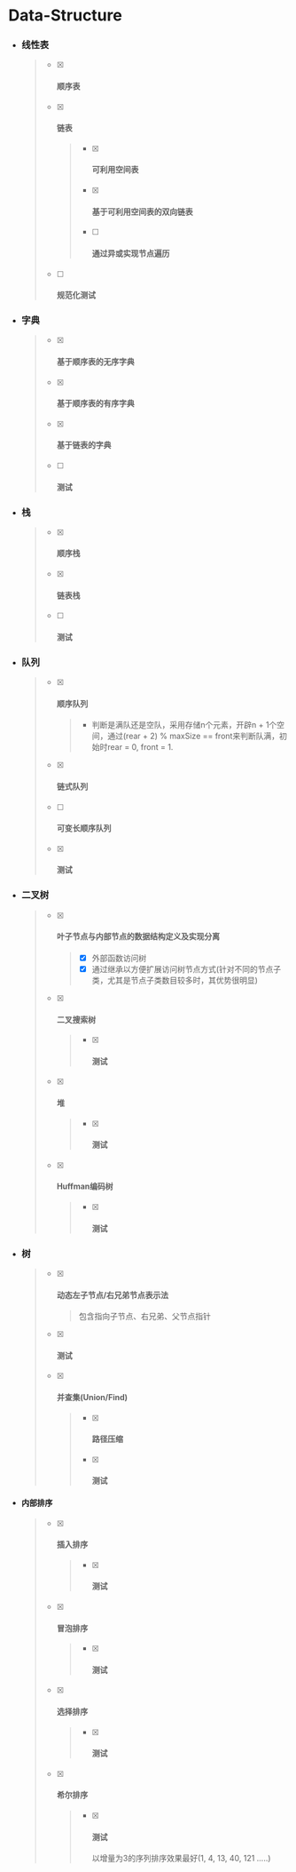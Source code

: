 # Data-Structure

* ### 线性表

  > - [x] #### 顺序表
  >
  > - [x] #### 链表
  >
  >   > - [x] #### 可利用空间表
  >   >
  >   > - [x] #### 基于可利用空间表的双向链表
  >   >
  >   > - [ ] #### 通过异或实现节点遍历
  >
  > - [ ] #### 规范化测试

* ### 字典

  > - [x] #### 基于顺序表的无序字典
  >
  > - [x] #### 基于顺序表的有序字典
  >
  > - [x] #### 基于链表的字典
  >
  > - [ ] #### 测试

* ### 栈

  > - [x] #### 顺序栈
  >
  > - [x] #### 链表栈
  >
  > - [ ] #### 测试

- ### 队列

  > - [x] #### 顺序队列
  >
  >   > - 判断是满队还是空队，采用存储n个元素，开辟n + 1个空间，通过(rear + 2) % maxSize == front来判断队满，初始时rear = 0, front = 1.
  >
  > - [x] #### 链式队列
  >
  > - [ ] #### 可变长顺序队列
  >
  > - [x] #### 测试
  
- ### 二叉树

  > - [x] #### 叶子节点与内部节点的数据结构定义及实现分离
  >
  >   > - [x] 外部函数访问树
  >   >- [x] 通过继承以方便扩展访问树节点方式(针对不同的节点子类，尤其是节点子类数目较多时，其优势很明显) 
  >   
  > - [x] #### 二叉搜索树
  >
  >   > - [x] #### 测试
  >   
  > - [x] #### 堆
  >
  >   > - [x] #### 测试
  >   
  > - [x] #### Huffman编码树
  >
  >   > - [x] #### 测试

- ### 树

  > - [x] #### 动态左子节点/右兄弟节点表示法
  >
  >   > 包含指向子节点、右兄弟、父节点指针
  >
  > - [x] #### 测试
  >
  > - [x] #### 并查集(Union/Find)
  >
  >   > - [x] #### 路径压缩
  >   >
  >   > - [x] #### 测试

- #### 内部排序

  > - [x] #### 插入排序
  >
  >   > - [x] #### 测试
  >
  > - [x] #### 冒泡排序
  >
  >   > - [x] #### 测试
  >
  > - [x] #### 选择排序
  >
  >   > - [x] #### 测试
  >
  > - [x] #### 希尔排序
  >
  >   > - [x] #### 测试
  >   >
  >   >   以增量为3的序列排序效果最好(1, 4, 13, 40, 121 .....)
